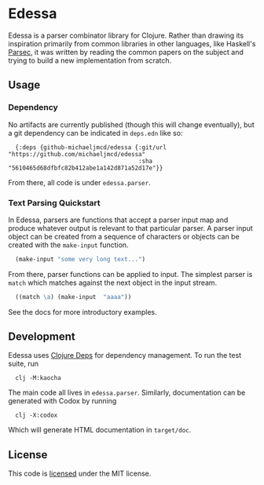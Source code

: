 # Edessa

Edessa is a parser combinator library for Clojure. Rather than drawing its
inspiration primarily from common libraries in other languages, like Haskell's
[Parsec](https://hackage.haskell.org/package/parsec), it was written by reading
the common papers on the subject and trying to build a new implementation from
scratch.

## Usage

### Dependency

No artifacts are currently published (though this will change eventually), but a
git dependency can be indicated in `deps.edn` like so:

```
  {:deps {github-michaeljmcd/edessa {:git/url "https://github.com/michaeljmcd/edessa"
                                     :sha "5610465d68dfbfc82b412abe1a142d871a52d17e"}}
```

From there, all code is under `edessa.parser`.

### Text Parsing Quickstart

In Edessa, parsers are functions that accept a parser input map and produce
whatever output is relevant to that particular parser. A parser input object can
be created from a sequence of characters or objects can be created with the
`make-input` function.

```clojure
  (make-input "some very long text...")
```

From there, parser functions can be applied to input. The simplest parser is
`match` which matches against the next object in the input stream.

```clojure
  ((match \a) (make-input  "aaaa"))
```

See the docs for more introductory examples.

## Development

Edessa uses [Clojure Deps](https://clojure.org/guides/deps_and_cli) for
dependency management. To run the test suite, run

```
  clj -M:kaocha
```

The main code all lives in `edessa.parser`. Similarly, documentation can be
generated with Codox by running

```
  clj -X:codox
```

Which will generate HTML documentation in `target/doc`.

## License

This code is [licensed](LICENSE.md) under the MIT license.
